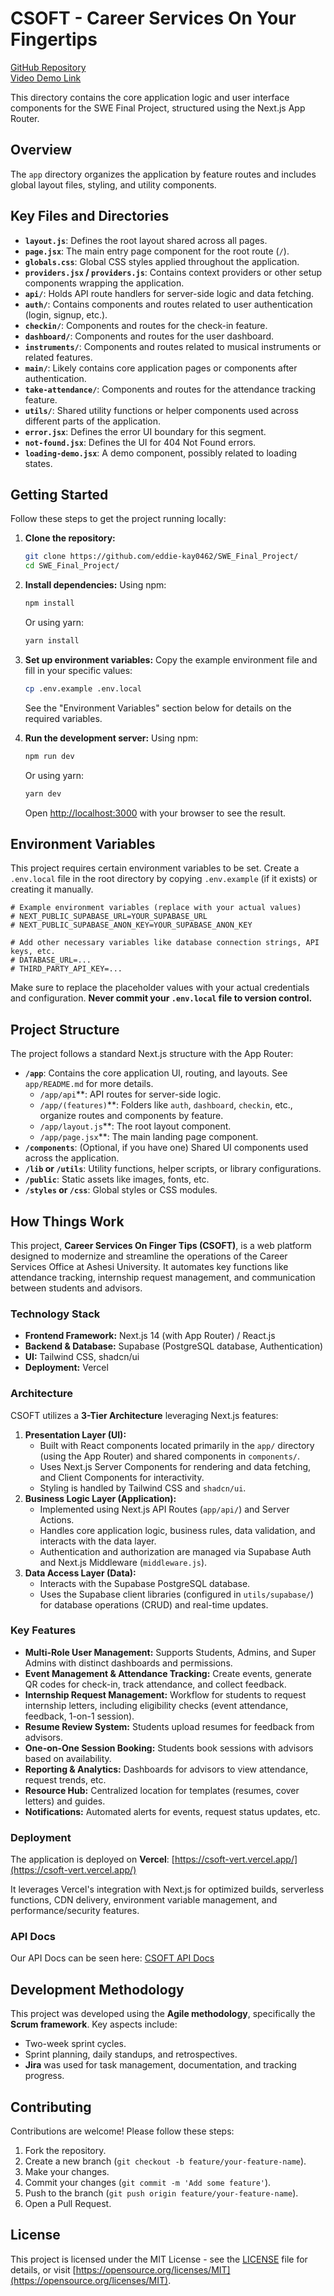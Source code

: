 # CSOFT - Career Services On Your Fingertips


[GitHub Repository](https://github.com/eddie-kay0462/SWE_Final_Project/)      
[Video Demo Link](https://ashe.si/3Sj7WNh)

This directory contains the core application logic and user interface components for the SWE Final Project, structured using the Next.js App Router.

## Overview

The `app` directory organizes the application by feature routes and includes global layout files, styling, and utility components.

## Key Files and Directories

-   **`layout.js`**: Defines the root layout shared across all pages.
-   **`page.jsx`**: The main entry page component for the root route (`/`).
-   **`globals.css`**: Global CSS styles applied throughout the application.
-   **`providers.jsx` / `providers.js`**: Contains context providers or other setup components wrapping the application.
-   **`api/`**: Holds API route handlers for server-side logic and data fetching.
-   **`auth/`**: Contains components and routes related to user authentication (login, signup, etc.).
-   **`checkin/`**: Components and routes for the check-in feature.
-   **`dashboard/`**: Components and routes for the user dashboard.
-   **`instruments/`**: Components and routes related to musical instruments or related features.
-   **`main/`**: Likely contains core application pages or components after authentication.
-   **`take-attendance/`**: Components and routes for the attendance tracking feature.
-   **`utils/`**: Shared utility functions or helper components used across different parts of the application.
-   **`error.jsx`**: Defines the error UI boundary for this segment.
-   **`not-found.jsx`**: Defines the UI for 404 Not Found errors.
-   **`loading-demo.jsx`**: A demo component, possibly related to loading states.



## Getting Started

Follow these steps to get the project running locally:

1.  **Clone the repository:**
    ```bash
    git clone https://github.com/eddie-kay0462/SWE_Final_Project/
    cd SWE_Final_Project/
    ```

2.  **Install dependencies:**
    Using npm:
    ```bash
    npm install
    ```
    Or using yarn:
    ```bash
    yarn install
    ```

3.  **Set up environment variables:**
    Copy the example environment file and fill in your specific values:
    ```bash
    cp .env.example .env.local
    ```
    See the "Environment Variables" section below for details on the required variables.

4.  **Run the development server:**
    Using npm:
    ```bash
    npm run dev
    ```
    Or using yarn:
    ```bash
    yarn dev
    ```
    Open [http://localhost:3000](http://localhost:3000) with your browser to see the result.

## Environment Variables

This project requires certain environment variables to be set. Create a `.env.local` file in the root directory by copying `.env.example` (if it exists) or creating it manually.

```env
# Example environment variables (replace with your actual values)
# NEXT_PUBLIC_SUPABASE_URL=YOUR_SUPABASE_URL
# NEXT_PUBLIC_SUPABASE_ANON_KEY=YOUR_SUPABASE_ANON_KEY

# Add other necessary variables like database connection strings, API keys, etc.
# DATABASE_URL=...
# THIRD_PARTY_API_KEY=...
```

Make sure to replace the placeholder values with your actual credentials and configuration. **Never commit your `.env.local` file to version control.**

## Project Structure

The project follows a standard Next.js structure with the App Router:

-   **`/app`**: Contains the core application UI, routing, and layouts. See `app/README.md` for more details.
    -   `/app/api`**: API routes for server-side logic.
    -   `/app/(features)`**: Folders like `auth`, `dashboard`, `checkin`, etc., organize routes and components by feature.
    -   `/app/layout.js`**: The root layout component.
    -   `/app/page.jsx`**: The main landing page component.
-   **`/components`**: (Optional, if you have one) Shared UI components used across the application.
-   **`/lib` or `/utils`**: Utility functions, helper scripts, or library configurations.
-   **`/public`**: Static assets like images, fonts, etc.
-   **`/styles` or `/css`**: Global styles or CSS modules.

## How Things Work

This project, **Career Services On Finger Tips (CSOFT)**, is a web platform designed to modernize and streamline the operations of the Career Services Office at Ashesi University. It automates key functions like attendance tracking, internship request management, and communication between students and advisors.

### Technology Stack

-   **Frontend Framework:** Next.js 14 (with App Router) / React.js
-   **Backend & Database:** Supabase (PostgreSQL database, Authentication)
-   **UI:** Tailwind CSS, shadcn/ui
-   **Deployment:** Vercel

### Architecture

CSOFT utilizes a **3-Tier Architecture** leveraging Next.js features:

1.  **Presentation Layer (UI):**
    -   Built with React components located primarily in the `app/` directory (using the App Router) and shared components in `components/`.
    -   Uses Next.js Server Components for rendering and data fetching, and Client Components for interactivity.
    -   Styling is handled by Tailwind CSS and `shadcn/ui`.
2.  **Business Logic Layer (Application):**
    -   Implemented using Next.js API Routes (`app/api/`) and Server Actions.
    -   Handles core application logic, business rules, data validation, and interacts with the data layer.
    -   Authentication and authorization are managed via Supabase Auth and Next.js Middleware (`middleware.js`).
3.  **Data Access Layer (Data):**
    -   Interacts with the Supabase PostgreSQL database.
    -   Uses the Supabase client libraries (configured in `utils/supabase/`) for database operations (CRUD) and real-time updates.

### Key Features

-   **Multi-Role User Management:** Supports Students, Admins, and Super Admins with distinct dashboards and permissions.
-   **Event Management & Attendance Tracking:** Create events, generate QR codes for check-in, track attendance, and collect feedback.
-   **Internship Request Management:** Workflow for students to request internship letters, including eligibility checks (event attendance, feedback, 1-on-1 session).
-   **Resume Review System:** Students upload resumes for feedback from advisors.
-   **One-on-One Session Booking:** Students book sessions with advisors based on availability.
-   **Reporting & Analytics:** Dashboards for advisors to view attendance, request trends, etc.
-   **Resource Hub:** Centralized location for templates (resumes, cover letters) and guides.
-   **Notifications:** Automated alerts for events, request status updates, etc.

### Deployment

The application is deployed on **Vercel**: [https://csoft-vert.vercel.app/](https://csoft-vert.vercel.app/)

It leverages Vercel's integration with Next.js for optimized builds, serverless functions, CDN delivery, environment variable management, and performance/security features.

### API Docs
Our API Docs can be seen here: [CSOFT API Docs](https://nanaamoako.notion.site/API-Docs-1e925b900e6080ff8217dbbe7c64349e?pvs=4)
## Development Methodology

This project was developed using the **Agile methodology**, specifically the **Scrum framework**. Key aspects include:
-   Two-week sprint cycles.
-   Sprint planning, daily standups, and retrospectives.
-   **Jira** was used for task management, documentation, and tracking progress.

## Contributing

Contributions are welcome! Please follow these steps:

1.  Fork the repository.
2.  Create a new branch (`git checkout -b feature/your-feature-name`).
3.  Make your changes.
4.  Commit your changes (`git commit -m 'Add some feature'`).
5.  Push to the branch (`git push origin feature/your-feature-name`).
6.  Open a Pull Request.

## License

This project is licensed under the MIT License - see the [LICENSE](https://opensource.org/licenses/MIT) file for details, or visit [https://opensource.org/licenses/MIT](https://opensource.org/licenses/MIT).
